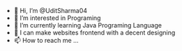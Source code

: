 - 👋 Hi, I’m @UditSharma04
- 👀 I’m interested in Programing
- 🌱 I’m currently learning Java Programing Language
- 💞️ I can make websites frontend with a decent designing
- 📫 How to reach me ...

<!---
UditSharma04/UditSharma04 is a ✨ special ✨ repository because its `README.md` (this file) appears on your GitHub profile.
You can click the Preview link to take a look at your changes.
--->
